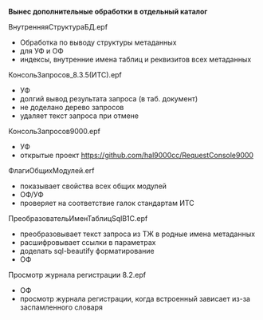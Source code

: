 **Вынес дополнительные обработки в отдельный каталог**

ВнутренняяСтруктураБД.epf
* Обработка по выводу структуры метаданных
* для УФ и ОФ
* индексы, внутренние имена таблиц и реквизитов всех метаданных

КонсольЗапросов_8.3.5(ИТС).epf
* УФ
* долгий вывод результата запроса (в таб. документ)
* не доделано дерево запросов
* удаляет текст запроса при отмене

КонсольЗапросов9000.epf
* УФ
* открытые проект https://github.com/hal9000cc/RequestConsole9000

ФлагиОбщихМодулей.erf
* показывает свойства всех общих модулей
* ОФ/УФ
* проверяет на соответствие галок стандартам ИТС

ПреобразовательИменТаблицSqlВ1С.epf
* преобразовывает текст запроса из ТЖ в родные имена метаданных
* расшифровывает ссылки в параметрах
* доделать sql-beautify форматирование
* ОФ

Просмотр журнала регистрации 8.2.epf
* ОФ
* просмотр журнала регистрации, когда встроенный зависает из-за заспамленного словаря